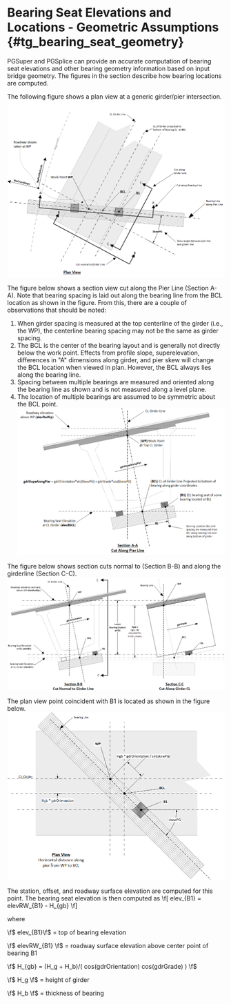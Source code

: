 Bearing Seat Elevations and Locations - Geometric Assumptions {#tg_bearing_seat_geometry}
======================================

PGSuper and PGSplice can provide an accurate computation of bearing seat elevations and other bearing geometry information based on input bridge geometry. The figures in the section describe how bearing locations are computed.

The following figure shows a plan view at a generic girder/pier intersection.
![](BearingSeatElevationGeometricAssumptions_PlanView.png)

The figure below shows a section view cut along the Pier Line (Section A-A). Note that bearing spacing is laid out along the bearing line from the BCL location as shown in the figure. From this, there are a couple of observations that should be noted:
  1. When girder spacing is measured at the top centerline of the girder (i.e., the WP), the centerline bearing spacing may not be the same as girder spacing.
  2. The BCL is the center of the bearing layout and is generally not directly below the work point. Effects from profile slope, superelevation, differences in "A" dimensions along girder, and pier skew will change the BCL location when viewed in plan. However, the BCL always lies along the bearing line.
  3. Spacing between multiple bearings are measured and oriented along the bearing line as shown and is not measured along a level plane.
  4. The location of multiple bearings are assumed to be symmetric about the BCL point.
![](BearingSeatElevationGeometricAssumptions_PierSection.png)

The figure below shows section cuts normal to (Section B-B) and along the girderline (Section C-C). 
![](BearingSeatElevationGeometricAssumptions_GirderSectionView.png)

The plan view point coincident with B1 is located as shown in the figure below. 
![](BearingSeatElevationGeometricAssumptions_BCLtoB1.png)

The station, offset, and roadway surface elevation are computed for this point. The bearing seat elevation is then computed as
\f[ elev_{B1} = elevRW_{B1} - H_{gb} \f]

where

\f$ elev_{B1}\f$ = top of bearing elevation

\f$ elevRW_{B1} \f$ = roadway surface elevation above center point of bearing B1

\f$ H_{gb} = (H_g + H_b)/( cos(gdrOrientation) cos(gdrGrade) ) \f$

\f$ H_g \f$ = height of girder

\f$ H_b \f$ = thickness of bearing


